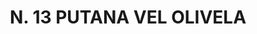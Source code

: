 ---
title: "N. 13 PUTANA VEL OLIVELA"
plant-name: "N. 13"
plant-number: "013"
plant-xml: "/assets/xml/plant013.xml"
plant-title: "N. 13 PUTANA VEL OLIVELA"
plant-taxon-link: "http://www.worldfloraonline.org/taxon/wfo-0000462513"
plant-taxon-link: "[Rhamnus Alaternus L.]"
layout: single-xml
---